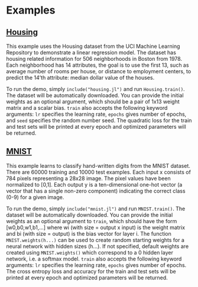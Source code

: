# Examples

## [Housing](https://github.com/denizyuret/AutoGrad.jl/blob/master/examples/housing.jl)

This example uses the Housing dataset from the UCI Machine Learning
Repository to demonstrate a linear regression model. The dataset has
housing related information for 506 neighborhoods in Boston from
1978. Each neighborhood has 14 attributes, the goal is to use the
first 13, such as average number of rooms per house, or distance to
employment centers, to predict the 14’th attribute: median dollar
value of the houses.

To run the demo, simply `include("housing.jl")` and run `Housing.train()`.
The dataset will be automatically downloaded.  You can provide the
initial weights as an optional argument, which should be a pair of
1x13 weight matrix and a scalar bias.  `train` also accepts the
following keyword arguments: `lr` specifies the learning rate,
`epochs` gives number of epochs, and `seed` specifies the random
number seed.  The quadratic loss for the train and test sets will be
printed at every epoch and optimized parameters will be returned.

## [MNIST](https://github.com/denizyuret/AutoGrad.jl/blob/master/examples/mnist.jl)

This example learns to classify hand-written digits from the MNIST
dataset.  There are 60000 training and 10000 test examples. Each input
x consists of 784 pixels representing a 28x28 image.  The pixel values
have been normalized to [0,1]. Each output y is a ten-dimensional
one-hot vector (a vector that has a single non-zero component)
indicating the correct class (0-9) for a given image.

To run the demo, simply `include("mnist.jl")` and run `MNIST.train()`.
The dataset will be automatically downloaded.  You can provide the
initial weights as an optional argument to `train`, which should have
the form [w0,b0,w1,b1,...] where wi (with size = output x input) is
the weight matrix and bi (with size = output) is the bias vector for
layer i.  The function `MNIST.weights(h...)` can be used to create
random starting weights for a neural network with hidden sizes (h...).
If not specified, default weights are created using `MNIST.weights()`
which correspond to a 0 hidden layer network, i.e. a softmax model.
`train` also accepts the following keyword arguments: `lr` specifies
the learning rate, `epochs` gives number of epochs.  The cross entropy
loss and accuracy for the train and test sets will be printed at every
epoch and optimized parameters will be returned.
